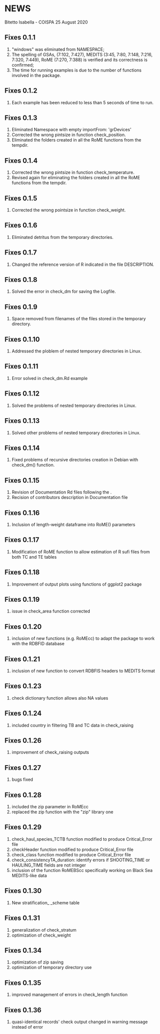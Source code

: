 NEWS
================
Bitetto Isabella - COISPA
25 August 2020

Fixes 0.1.1
-----
1. "windows" was eliminated from NAMESPACE;
2. The spelling of GSAs, (7:102, 7:427), MEDITS (3:45, 7:80, 7:148, 7:216, 7:320, 7:449), RoME (7:270, 7:388) is verified and its correctness is confirmed;
3. The time for running examples is due to the number of functions involved in the package.

Fixes 0.1.2
-----
1. Each example has been reduced to less than 5 seconds of time to run.

Fixes 0.1.3
-----
1. Eliminated  Namespace with empty importFrom: 'grDevices'
2. Corrected the wrong pintsize in function check_position.
3. Eliminated the folders created in all the RoME functions from the tempdir.

Fixes 0.1.4
-----
1. Corrected the wrong pintsize in function check_temperature.
2. Revised again for eliminating the folders created in all the RoME functions from the tempdir.

Fixes 0.1.5
-----
1. Corrected the wrong pointsize in function check_weight.

Fixes 0.1.6
-----
1. Eliminated detritus from the temporary directories.

Fixes 0.1.7
-----
1. Changed the reference version of R indicated in the file DESCRIPTION.

Fixes 0.1.8
-----
1. Solved the error in check_dm for saving the Logfile.

Fixes 0.1.9
-----
1. Space removed from filenames of the files stored in the temporary directory.

Fixes 0.1.10
-----
1. Addressed the ploblem of nested temporary directories in Linux.

Fixes 0.1.11
-----
1. Error solved in check_dm.Rd example

Fixes 0.1.12
-----
1. Solved the problems of nested temporary directories in Linux.

Fixes 0.1.13
-----
1. Solved other problems of nested temporary directories in Linux.

Fixes 0.1.14
-----
1. Fixed problems of recursive directories creation in Debian with check_dm() function.

Fixes 0.1.15
-----
1. Revision of Documentation Rd files following the .
2. Recision of contributors description in Documentation file

Fixes 0.1.16
-----
1. Inclusion of length-weight dataframe into RoME() parameters

Fixes 0.1.17
-----
1. Modification of RoME function to allow estimation of R sufi files from both TC and TE tables

Fixes 0.1.18
-----
1. Improvement of output plots using functions of ggplot2 package 

Fixes 0.1.19
-----
1. issue in check_area function corrected

Fixes 0.1.20
-----
1. inclusion of new functions (e.g. RoMEcc) to adapt the package to work with the RDBFID database

Fixes 0.1.21
-----
1. inclusion of new function to convert RDBFIS headers to MEDITS format

Fixes 0.1.23
-----
1. check dictionary function allows also NA values

Fixes 0.1.24
-----
1. included country in filtering TB and TC data in check_raising

Fixes 0.1.26
-----
1. improvement of check_raising outputs

Fixes 0.1.27
-----
1. bugs fixed

Fixes 0.1.28
-----
1. included the zip parameter in RoMEcc
2. replaced the zip function with the "zip" library one

Fixes 0.1.29
-----
1. check_haul_species_TCTB function modified to produce Critical_Error file
2. checkHeader function modified to produce Critical_Error file
3. check_class function modified to produce Critical_Error file
4. check_consistencyTA_duration: identify errors if SHOOTING_TIME or HAULING_TIME fields are not integer
5. inclusion of the function RoMEBScc specifically working on Black Sea MEDITS-like data

Fixes 0.1.30
-----
1. New stratification_ _scheme table

Fixes 0.1.31
-----
1. generalization of check_stratum
2. optimization of check_weight

Fixes 0.1.34
-----
1. optimization of zip saving
2. optimization of temporary directory use

Fixes 0.1.35
-----
1. improved management of errors in check_length function

Fixes 0.1.36
-----
1. quasi-identical records' check output changed in warning message instead of error

